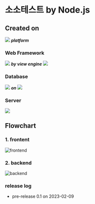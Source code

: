 # 소소테스트 by Node.js

## Created on

<img src="https://img.shields.io/badge/Node.js-339933?style=for-the-badge&logo=Node.js&logoColor=white"> **_platform_**

### Web Framework

<img src="https://img.shields.io/badge/Express-FFCF00?style=for-the-badge&logo=Express&logoColor=white"> **_by view engine_** <img src="https://img.shields.io/badge/EJS-000000?style=for-the-badge&logo=EJS&logoColor=white">

### Database

<img src="https://img.shields.io/badge/MySQL-4479A1?style=for-the-badge&logo=MySQL&logoColor=white"> **_on_** <img src="https://img.shields.io/badge/Amazon%20RDS-527FFF?style=for-the-badge&logo=Amazon%20RDS&logoColor=white">

### Server

<img src="https://img.shields.io/badge/Amazon%20EC2-FF9900?style=for-the-badge&logo=Amazon%20EC2&logoColor=white">

## Flowchart

### 1. frontent

![frontend](https://user-images.githubusercontent.com/66404645/215968480-466c6fdd-60af-4771-952a-c4ecfc975421.svg)

### 2. backend

![backend](https://user-images.githubusercontent.com/66404645/215968643-44aff354-29d6-40ad-b689-5683ba78ff75.svg)

### release log

- pre-release 0.1 on 2023-02-09
